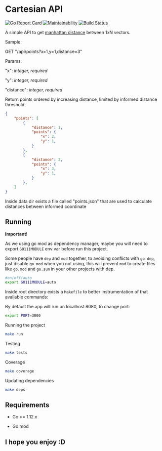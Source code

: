 # Cartesian API

[![Go Report Card](https://goreportcard.com/badge/github.com/aymone/cartesian-api)](https://goreportcard.com/report/github.com/aymone/cartesian-api)
[![Maintainability](https://api.codeclimate.com/v1/badges/67651a109b421ee1213f/maintainability)](https://codeclimate.com/github/aymone/api-unit-test/maintainability)
[![Build Status](https://travis-ci.org/aymone/cartesian-api.svg?branch=master)](https://travis-ci.org/aymone/cartesian-api)

A simple API to get [manhattan distance](https://xlinux.nist.gov/dads/HTML/manhattanDistance.html) between 1xN vectors.

Sample:

GET "/api/points?x=1,y=1,distance=3"

Params:

"x": *integer, required*

"y": *integer, required*

"distance": *integer, required*

Return points ordered by increasing distance, limited by informed distance threshold:

```json
{
    "points": [
        {
            "distance": 1,
            "points": {
                "x": 2,
                "y": 1,
            }
        },
        {
            "distance": 2,
            "points": {
                "x": 3,
                "y": 1,
            }
        },
    ]
}
```

Inside data dir exists a file called "points.json" that are used to calculate distances between informed coordinate

## Running

**Important!**

As we using go mod as dependency manager, maybe you will need to export `GO111MODULE` env var before run this project.

Some people have `dep` and `mod` together, to avoiding conflicts with `go dep`, just disable `go mod` when you not using, this will prevent `mod` to create files like `go.mod` and `go.sum` in your other projects with dep.

```bash
#on/off/auto
export GO111MODULE=auto
```

Inside root directory exists a `Makefile` to better instrumentation of that available commands:

By default the app will run on localhost:8080, to change port:

```bash
export PORT=3000
```

Running the project

```bash
make run
```

Testing

```bash
make tests
```

Coverage

```bash
make coverage
```

Updating dependencies

```bash
make deps
```

## Requirements

- Go >= 1.12.x

- Go mod

## I hope you enjoy :D
